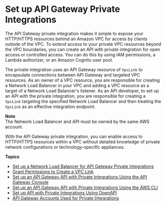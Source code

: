 # Set up API Gateway Private Integrations<a name="set-up-private-integration"></a>

 The API Gateway private integration makes it simple to expose your HTTP/HTTPS resources behind an Amazon VPC for access by clients outside of the VPC\. To extend access to your private VPC resources beyond the VPC boundaries, you can create an API with private integration for open access or controlled access\. You can do this by using IAM permissions, a Lambda authorizer, or an Amazon Cognito user pool\. 

The private integration uses an API Gateway resource of `VpcLink` to encapsulate connections between API Gateway and targeted VPC resources\. As an owner of a VPC resource, you are responsible for creating a Network Load Balancer in your VPC and adding a VPC resource as a target of a Network Load Balancer's listener\. As an API developer, to set up an API with the private integration, you are responsible for creating a `VpcLink` targeting the specified Network Load Balancer and then treating the `VpcLink` as an effective integration endpoint\.

**Note**  
The Network Load Balancer and API must be owned by the same AWS account\.

With the API Gateway private integration, you can enable access to HTTP/HTTPS resources within a VPC without detailed knowledge of private network configurations or technology\-specific appliances\.

**Topics**
+ [Set up a Network Load Balancer for API Gateway Private Integrations](set-up-nlb-for-vpclink-using-console.md)
+ [Grant Permissions to Create a VPC Link](grant-permissions-to-create-vpclink.md)
+ [Set up an API Gateway API with Private Integrations Using the API Gateway Console](set-up-api-with-vpclink-console.md)
+ [Set up an API Gateway API with Private Integrations Using the AWS CLI](set-up-api-with-vpclink-cli.md)
+ [Set up API with Private Integrations Using OpenAPI](set-up-api-with-vpclink-using-swagger.md)
+ [API Gateway Accounts Used for Private Integrations](set-up-api-with-vpclink-accounts.md)